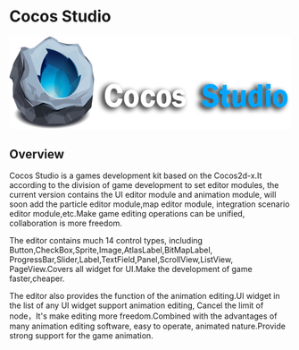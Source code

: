 # Cocos Studio

![](./res/CocosStudio.png)

## Overview

Cocos Studio is a games development kit based on the Cocos2d-x.It according to the division of game development to set editor modules, the current version contains the UI editor module and animation module, will soon add the particle editor module,map editor module, integration scenario editor module,etc.Make game editing operations can be unified, collaboration is more freedom.

The editor contains much 14 control types, including Button,CheckBox,Sprite,Image,AtlasLabel,BitMapLabel, ProgressBar,Slider,Label,TextField,Panel,ScrollView,ListView, PageView.Covers all widget for UI.Make  the development of game faster,cheaper.

The editor also provides the function of the animation editing.UI widget in the list of any UI widget support animation editing, Cancel the limit of node，It's make editing more freedom.Combined with the advantages of many animation editing software, easy to operate, animated nature.Provide strong support for the game animation.